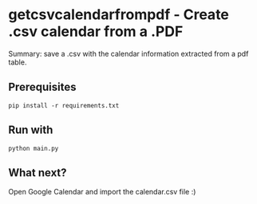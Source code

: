 # getcsvcalendarfrompdf - Create .csv calendar from a .PDF

Summary: save a .csv with the calendar information extracted from a pdf table.

## Prerequisites

```
pip install -r requirements.txt 
```

## Run with

```
python main.py
```

## What next?

Open Google Calendar and import the calendar.csv file :)
